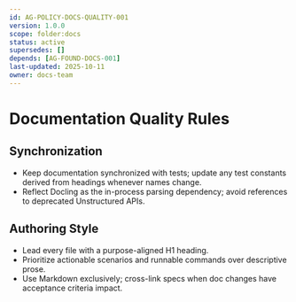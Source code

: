 ```yaml
---
id: AG-POLICY-DOCS-QUALITY-001
version: 1.0.0
scope: folder:docs
status: active
supersedes: []
depends: [AG-FOUND-DOCS-001]
last-updated: 2025-10-11
owner: docs-team
---
```

# Documentation Quality Rules

## Synchronization
- Keep documentation synchronized with tests; update any test constants derived from headings whenever names change.
- Reflect Docling as the in-process parsing dependency; avoid references to deprecated Unstructured APIs.

## Authoring Style
- Lead every file with a purpose-aligned H1 heading.
- Prioritize actionable scenarios and runnable commands over descriptive prose.
- Use Markdown exclusively; cross-link specs when doc changes have acceptance criteria impact.
